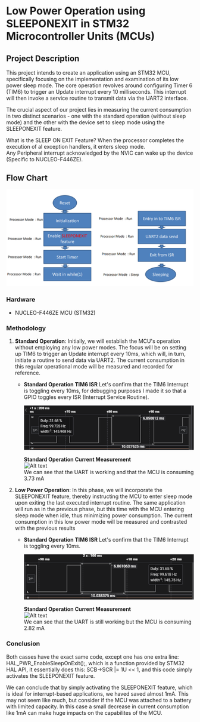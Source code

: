 # Low Power Operation using SLEEPONEXIT in STM32 Microcontroller Units (MCUs)

## Project Description
This project intends to create an application using an STM32 MCU, specifically focusing on the implementation and examination of its low power sleep mode. The core operation revolves around configuring Timer 6 (TIM6) to trigger an Update interrupt every 10 milliseconds. This interrupt will then invoke a service routine to transmit data via the UART2 interface.

The crucial aspect of our project lies in measuring the current consumption in two distinct scenarios - one with the standard operation (without sleep mode) and the other with the device set to sleep mode using the SLEEPONEXIT feature.

What is the SLEEP ON EXIT Feature?
When the processor completes the execution of al exception handlers, it enters sleep mode.   
Any Peripheral interrupt acknowledged by the NVIC can wake up the device (Specific to NUCLEO-F446ZE).

## Flow Chart
![Alt text](image.png)

### Hardware
- NUCLEO-F446ZE MCU (STM32)

### Methodology
1. **Standard Operation**: Initially, we will establish the MCU's operation without employing any low power modes. The focus will be on setting up TIM6 to trigger an Update interrupt every 10ms, which will, in turn, initiate a routine to send data via UART2. The current consumption in this regular operational mode will be measured and recorded for reference.

    - **Standard Operation TIM6 ISR**
        Let's confirm that the TIM6 Interrupt is toggling every 10ms, for debugging purposes I made it so that a GPIO toggles every ISR (Interrupt Service Routine).

        ![Alt text](<Screenshot 2023-08-08 023401.png>)

        **Standard Operation Current Measurement**  
        ![Alt text](IMG_0187.gif)  
        We can see that the UART is working and that the MCU is consuming 3.73 mA

2. **Low Power Operation**: In this phase, we will incorporate the SLEEPONEXIT feature, thereby instructing the MCU to enter sleep mode upon exiting the last executed interrupt routine. The same application will run as in the previous phase, but this time with the MCU entering sleep mode when idle, thus minimizing power consumption. The current consumption in this low power mode will be measured and contrasted with the previous results

    - **Standard Operation TIM6 ISR**
        Let's confirm that the TIM6 Interrupt is toggling every 10ms.

        ![Alt text](<Screenshot 2023-08-08 080653.png>)

        **Standard Operation Current Measurement**  
        ![Alt text](IMG_0188.gif)  
        We can see that the UART is still working but the MCU is consuming 2.82 mA


### Conclusion
Both casses have the exact same code, except one has one extra line: HAL_PWR_EnableSleepOnExit();, which is a function provided by STM32 HAL API, it essentially does this: SCB->SCR |= 1U << 1, and this code simply activates the SLEEPONEXIT feature.   

We can conclude that by simply activating the SLEEPONEXIT feature, which is ideal for interrupt-based applications, we haved saved almost 1mA. This may not seem like much, but consider if the MCU was attached to a battery with limited capacity. In this case a small decrease in current consumption like 1mA can make huge impacts on the capabilites of the MCU.
